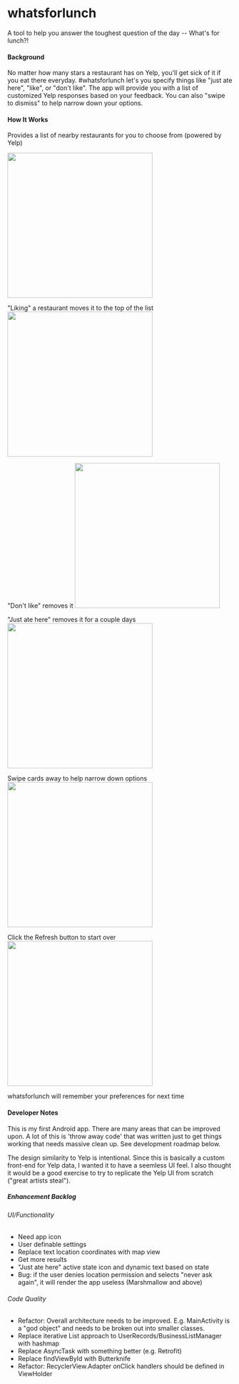 # whatsforlunch
A tool to help you answer the toughest question of the day -- What's for lunch?!

#### Background
No matter how many stars a restaurant has on Yelp, you'll get sick of it if you eat there everyday.  #whatsforlunch let's you specify things like "just ate here", "like", or "don't like".  The app will provide you with a list of customized Yelp responses based on your feedback.  You can also "swipe to dismiss" to help narrow down your options.

#### How It Works
Provides a list of nearby restaurants for you to choose from (powered by Yelp)

<img src="https://cloud.githubusercontent.com/assets/11450465/14062934/505f6230-f388-11e5-8cba-6428e8ff6b1d.gif" width="325">

<P>"Liking" a restaurant moves it to the top of the list

<img src="https://cloud.githubusercontent.com/assets/11450465/14063068/0980f214-f38f-11e5-830a-9b7c83fefe61.gif" width="325">  
<P>"Don't like" removes it

<img src="https://cloud.githubusercontent.com/assets/11450465/14063069/148cb490-f38f-11e5-9018-5560d72a85d9.gif" width="325">  
<P>"Just ate here" removes it for a couple days

<img src="https://cloud.githubusercontent.com/assets/11450465/14063070/1c92cbc0-f38f-11e5-80d0-80e35ae3c3a6.gif" width="325"> 
<P>Swipe cards away to help narrow down options

<img src="https://cloud.githubusercontent.com/assets/11450465/14063072/23027b72-f38f-11e5-8b01-af4bbf7de382.gif" width="325"> 
<P>Click the Refresh button to start over

<img src="https://cloud.githubusercontent.com/assets/11450465/14063074/28212a04-f38f-11e5-9d22-9fa426829fd5.gif" width="325"> 
<P>whatsforlunch will remember your preferences for next time

#### Developer Notes
This is my first Android app.  There are many areas that can be improved upon.  A lot of this is 'throw away code' that was written just to get things working that needs massive clean up. See development roadmap below.

The design similarity to Yelp is intentional.  Since this is basically a custom front-end for Yelp data, I wanted it to have a seemless UI feel. I also thought it would be a good exercise to try to replicate the Yelp UI from scratch ("great artists steal").

##### Enhancement Backlog
###### UI/Functionality
- Need app icon
- User definable settings
- Replace text location coordinates with map view
- Get more results
- "Just ate here" active state icon and dynamic text based on state
- Bug: if the user denies location permission and selects "never ask again", it will render the app useless (Marshmallow and above)

###### Code Quality
- Refactor: Overall architecture needs to be improved.  E.g. MainActivity is a "god object" and needs to be broken out into smaller classes.  
- Replace iterative List approach to UserRecords/BusinessListManager with hashmap
- Replace AsyncTask with something better (e.g. Retrofit)
- Replace findViewById with Butterknife
- Refactor: RecyclerView.Adapter onClick handlers should be defined in ViewHolder
